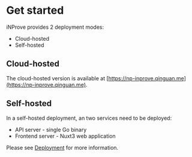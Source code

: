 # Get started

iNProve provides 2 deployment modes:

* Cloud-hosted
* Self-hosted

## Cloud-hosted

The cloud-hosted version is available at [https://np-inprove.qinguan.me](https://np-inprove.qinguan.me).

## Self-hosted

In a self-hosted deployment, an two services need to be deployed:

* API server - single Go binary
* Frontend server - Nuxt3 web application

Please see [Deployment](/guide/deployment) for more information.
